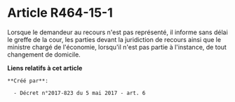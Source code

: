 # Article R464-15-1

Lorsque le demandeur au recours n'est pas représenté, il informe sans délai le greffe de la cour, les parties devant la
juridiction de recours ainsi que le ministre chargé de l'économie, lorsqu'il n'est pas partie à l'instance, de tout
changement de domicile.

**Liens relatifs à cet article**

	**Créé par**:

	  - Décret n°2017-823 du 5 mai 2017 - art. 6
